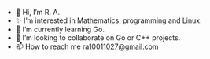 - 👋 Hi, I’m R. A.
- ✨ I’m interested in Mathematics, programming and Linux.
- 🌱 I’m currently learning Go.
- 💞️ I’m looking to collaborate on Go or C++ projects.
- 📫 How to reach me ra10011027@gmail.com

<!---
RA19HS/RA19HS is a ✨ special ✨ repository because its `README.md` (this file) appears on your GitHub profile.
You can click the Preview link to take a look at your changes.
--->
